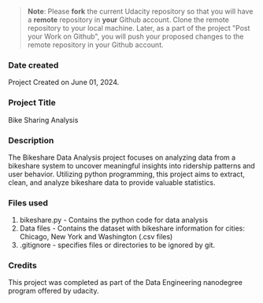 >**Note**: Please **fork** the current Udacity repository so that you will have a **remote** repository in **your** Github account. Clone the remote repository to your local machine. Later, as a part of the project "Post your Work on Github", you will push your proposed changes to the remote repository in your Github account.

### Date created
Project Created on June 01, 2024.

### Project Title
Bike Sharing Analysis

### Description
The Bikeshare Data Analysis project focuses on analyzing data from a bikeshare system to uncover meaningful insights into ridership patterns and user behavior. Utilizing python programming, this project aims to extract, clean, and analyze bikeshare data to provide valuable statistics.

### Files used
1. bikeshare.py - Contains the python code for data analysis
2. Data files - Contains the dataset with bikeshare information for cities: Chicago, New York and Washington (.csv files)
3. .gitignore - specifies files or directories to be ignored by git.

### Credits
This project was completed as part of the Data Engineering nanodegree program offered by udacity.

